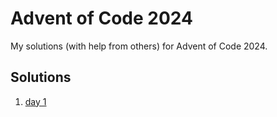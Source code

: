 # Advent of Code 2024

My solutions (with help from others) for Advent of Code 2024.

## Solutions

1. [day 1](path/to/day1.py)
